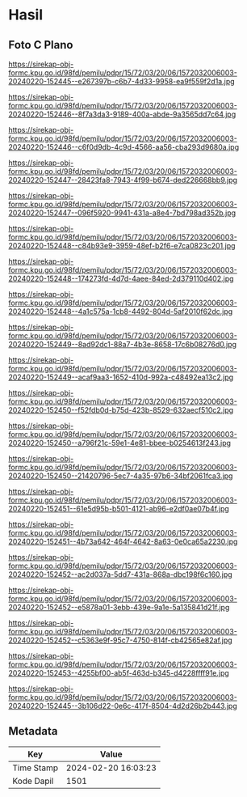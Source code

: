 # Hasil

## Foto C Plano

https://sirekap-obj-formc.kpu.go.id/98fd/pemilu/pdpr/15/72/03/20/06/1572032006003-20240220-152445--e267397b-c6b7-4d33-9958-ea9f559f2d1a.jpg

https://sirekap-obj-formc.kpu.go.id/98fd/pemilu/pdpr/15/72/03/20/06/1572032006003-20240220-152446--8f7a3da3-9189-400a-abde-9a3565dd7c64.jpg

https://sirekap-obj-formc.kpu.go.id/98fd/pemilu/pdpr/15/72/03/20/06/1572032006003-20240220-152446--c6f0d9db-4c9d-4566-aa56-cba293d9680a.jpg

https://sirekap-obj-formc.kpu.go.id/98fd/pemilu/pdpr/15/72/03/20/06/1572032006003-20240220-152447--28423fa8-7943-4f99-b674-ded226668bb9.jpg

https://sirekap-obj-formc.kpu.go.id/98fd/pemilu/pdpr/15/72/03/20/06/1572032006003-20240220-152447--096f5920-9941-431a-a8e4-7bd798ad352b.jpg

https://sirekap-obj-formc.kpu.go.id/98fd/pemilu/pdpr/15/72/03/20/06/1572032006003-20240220-152448--c84b93e9-3959-48ef-b2f6-e7ca0823c201.jpg

https://sirekap-obj-formc.kpu.go.id/98fd/pemilu/pdpr/15/72/03/20/06/1572032006003-20240220-152448--174273fd-4d7d-4aee-84ed-2d379110d402.jpg

https://sirekap-obj-formc.kpu.go.id/98fd/pemilu/pdpr/15/72/03/20/06/1572032006003-20240220-152448--4a1c575a-1cb8-4492-804d-5af2010f62dc.jpg

https://sirekap-obj-formc.kpu.go.id/98fd/pemilu/pdpr/15/72/03/20/06/1572032006003-20240220-152449--8ad92dc1-88a7-4b3e-8658-17c6b08276d0.jpg

https://sirekap-obj-formc.kpu.go.id/98fd/pemilu/pdpr/15/72/03/20/06/1572032006003-20240220-152449--acaf9aa3-1652-410d-992a-c48492ea13c2.jpg

https://sirekap-obj-formc.kpu.go.id/98fd/pemilu/pdpr/15/72/03/20/06/1572032006003-20240220-152450--f52fdb0d-b75d-423b-8529-632aecf510c2.jpg

https://sirekap-obj-formc.kpu.go.id/98fd/pemilu/pdpr/15/72/03/20/06/1572032006003-20240220-152450--a796f21c-59e1-4e81-bbee-b0254613f243.jpg

https://sirekap-obj-formc.kpu.go.id/98fd/pemilu/pdpr/15/72/03/20/06/1572032006003-20240220-152450--21420796-5ec7-4a35-97b6-34bf2061fca3.jpg

https://sirekap-obj-formc.kpu.go.id/98fd/pemilu/pdpr/15/72/03/20/06/1572032006003-20240220-152451--61e5d95b-b501-4121-ab96-e2df0ae07b4f.jpg

https://sirekap-obj-formc.kpu.go.id/98fd/pemilu/pdpr/15/72/03/20/06/1572032006003-20240220-152451--4b73a642-464f-4642-8a63-0e0ca65a2230.jpg

https://sirekap-obj-formc.kpu.go.id/98fd/pemilu/pdpr/15/72/03/20/06/1572032006003-20240220-152452--ac2d037a-5dd7-431a-868a-dbc198f6c160.jpg

https://sirekap-obj-formc.kpu.go.id/98fd/pemilu/pdpr/15/72/03/20/06/1572032006003-20240220-152452--e5878a01-3ebb-439e-9a1e-5a135841d21f.jpg

https://sirekap-obj-formc.kpu.go.id/98fd/pemilu/pdpr/15/72/03/20/06/1572032006003-20240220-152452--c5363e9f-95c7-4750-814f-cb42565e82af.jpg

https://sirekap-obj-formc.kpu.go.id/98fd/pemilu/pdpr/15/72/03/20/06/1572032006003-20240220-152453--4255bf00-ab5f-463d-b345-d4228ffff91e.jpg

https://sirekap-obj-formc.kpu.go.id/98fd/pemilu/pdpr/15/72/03/20/06/1572032006003-20240220-152445--3b106d22-0e6c-417f-8504-4d2d26b2b443.jpg


## Metadata

| Key        | Value               |
| ---------- | ------------------- |
| Time Stamp | 2024-02-20 16:03:23 |
| Kode Dapil | 1501                |



